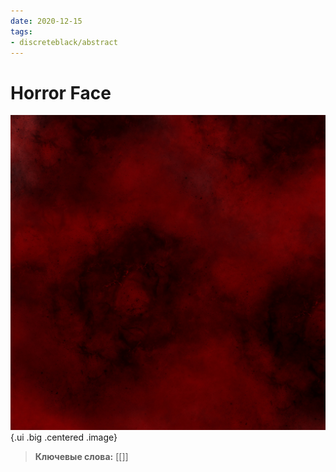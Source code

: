 ```yaml
---
date: 2020-12-15
tags:
- discreteblack/abstract
---
```

# Horror Face
![image](static/cVpo7k9R65Q.jpg){.ui .big .centered .image}

>**Ключевые слова:** [[]]
